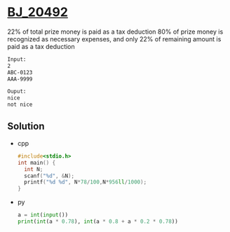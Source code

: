 # [BJ_20492](https://acmicpc.net/problem/20492)

22% of total prize money is paid as a tax deduction
80% of prize money is recognized as necessary expenses, and only 22% of remaining amount is paid as a tax deduction

```txt
Input:
2
ABC-0123
AAA-9999

Ouput:
nice
not nice
```

## Solution

* cpp

  ```cpp
  #include<stdio.h>
  int main() {
    int N;
    scanf("%d", &N);
    printf("%d %d", N*78/100,N*956ll/1000);
  }
  ```

* py

  ```py
  a = int(input())
  print(int(a * 0.78), int(a * 0.8 + a * 0.2 * 0.78))
  ```
